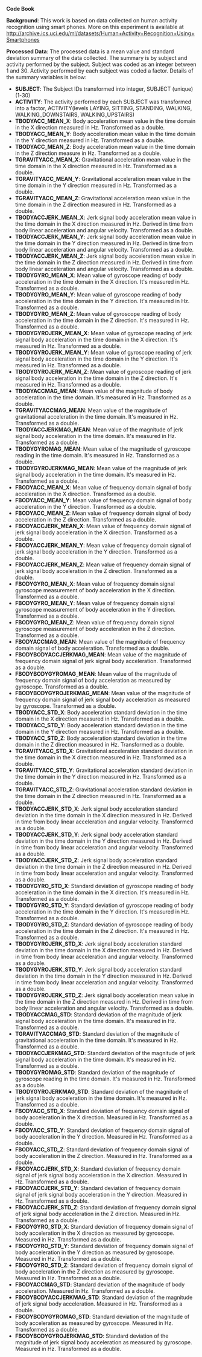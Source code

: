 **Code Book**

**Background**: This work is based on data collected on human activity recognition using smart phones. More on this experiment is available at http://archive.ics.uci.edu/ml/datasets/Human+Activity+Recognition+Using+Smartphones


**Processed Data**: The processed data is a mean value and standard deviation summary of the data collected. The summary is by subject and activity performed by the subject. Subject was coded as an integer between 1 and 30. Activity performed by each subject was coded a factor. Details of the summary variables is below:

* **SUBJECT**: The Subject IDs transformed into integer, SUBJECT (unique) (1-30)
* **ACTIVITY**: The activity performed by each SUBJECT was transformed into a factor, ACTIVITY(levels LAYING, SITTING, STANDING, WALKING, WALKING_DOWNSTAIRS, WALKING_UPSTAIRS)
* **TBODYACC_MEAN_X**: Body acceleration mean value in the time domain in the X direction measured in Hz. Transformed as a double.
* **TBODYACC_MEAN_Y**: Body acceleration mean value in the time domain in the Y direction measured in Hz. Transformed as a double.
* **TBODYACC_MEAN_Z**: Body acceleration mean value in the time domain in the Z direction measure in Hz. Transformed as a double.
* **TGRAVITYACC_MEAN_X**: Gravitational acceleration mean value in the time domain in the X direction measured in Hz. Transformed as a double.
* **TGRAVITYACC_MEAN_Y**: Gravitational acceleration mean value in the time domain in the Y direction measured in Hz. Transformed as a double.
* **TGRAVITYACC_MEAN_Z**: Gravitational acceleration mean value in the time domain in the Z direction measured in Hz. Transformed as a double.
* **TBODYACCJERK_MEAN_X**: Jerk signal body acceleration mean value in the time domain in the X direction measured in Hz. Derived in time from body linear acceleration and angular velocity. Transformed as a double.
* **TBODYACCJERK_MEAN_Y**: Jerk signal body acceleration mean value in the time domain in the Y direction measured in Hz. Derived in time from body linear acceleration and angular velocity. Transformed as a double.
* **TBODYACCJERK_MEAN_Z**: Jerk signal body acceleration mean value in the time domain in the Z direction measured in Hz. Derived in time from body linear acceleration and angular velocity. Transformed as a double.
* **TBODYGYRO_MEAN_X**: Mean value of gyroscope reading of body acceleration in the time domain in the X direction. It's measured in Hz. Transformed as a double.
* **TBODYGYRO_MEAN_Y**: Mean value of gyroscope reading of body acceleration in the time domain in the Y direction. It's measured in Hz. Transformed as a double.
* **TBODYGYRO_MEAN_Z**: Mean value of gyroscope reading of body acceleration in the time domain in the Z direction. It's measured in Hz. Transformed as a double.
* **TBODYGYROJERK_MEAN_X**: Mean value of gyroscope reading of jerk signal body acceleration in the time domain in the X direction. It's measured in Hz. Transformed as a double.
* **TBODYGYROJERK_MEAN_Y**: Mean value of gyroscope reading of jerk signal body acceleration in the time domain in the Y direction. It's measured in Hz. Transformed as a double.
* **TBODYGYROJERK_MEAN_Z**: Mean value of gyroscope reading of jerk signal body acceleration in the time domain in the Z direction. It's measured in Hz. Transformed as a double.
* **TBODYACCMAG_MEAN**: Mean value of the magnitude of body acceleration in the time domain. It's measured in Hz. Transformed as a double.
* **TGRAVITYACCMAG_MEAN**: Mean value of the magnitude of gravitational acceleration in the time domain. It's measured in Hz. Transformed as a double.
* **TBODYACCJERKMAG_MEAN**: Mean value of the magnitude of jerk signal body acceleration in the time domain. It's measured in Hz. Transformed as a double.
* **TBODYGYROMAG_MEAN**: Mean value of the magnitude of gyroscope reading in the time domain. It's measured in Hz. Transformed as a double.
* **TBODYGYROJERKMAG_MEAN**: Mean value of the magnitude of jerk signal body acceleration in the time domain. It's measured in Hz. Transformed as a double.
* **FBODYACC_MEAN_X**: Mean value of frequency domain signal of body acceleration in the X direction. Transformed as a double.
* **FBODYACC_MEAN_Y**: Mean value of frequency domain signal of body acceleration in the Y direction. Transformed as a double.
* **FBODYACC_MEAN_Z**: Mean value of frequency domain signal of body acceleration in the Z direction. Transformed as a double.
* **FBODYACCJERK_MEAN_X**: Mean value of frequency domain signal of jerk signal body acceleration in the X direction. Transformed as a double.
* **FBODYACCJERK_MEAN_Y**: Mean value of frequency domain signal of jerk signal body acceleration in the Y direction. Transformed as a double.
* **FBODYACCJERK_MEAN_Z**: Mean value of frequency domain signal of jerk signal body acceleration in the Z direction. Transformed as a double.
* **FBODYGYRO_MEAN_X**: Mean value of frequency domain signal gyroscope measurement of body acceleration in the X direction. Transformed as a double.
* **FBODYGYRO_MEAN_Y**: Mean value of frequency domain signal gyroscope measurement of body acceleration in the Y direction. Transformed as a double.
* **FBODYGYRO_MEAN_Z**: Mean value of frequency domain signal gyroscope measurement of body acceleration in the Z direction. Transformed as a double.
* **FBODYACCMAG_MEAN**: Mean value of the magnitude of frequency domain signal of body acceleration. Transformed as a double.
* **FBODYBODYACCJERKMAG_MEAN**: Mean value of the magnitude of frequency domain signal of jerk signal body acceleration. Transformed as a double.
* **FBODYBODYGYROMAG_MEAN**: Mean value of the magnitude of frequency domain signal of body acceleration as measured by gyroscope. Transformed as a double.
* **FBODYBODYGYROJERKMAG_MEAN**: Mean value of the magnitude of frequency domain signal of jerk signal body acceleration as measured by gyroscope. Transformed as a double.
* **TBODYACC_STD_X**: Body acceleration standard deviation in the time domain in the X direction measured in Hz. Transformed as a double.
* **TBODYACC_STD_Y**: Body acceleration standard deviation in the time domain in the Y direction measured in Hz. Transformed as a double.
* **TBODYACC_STD_Z**: Body acceleration standard deviation in the time domain in the Z direction measured in Hz. Transformed as a double.
* **TGRAVITYACC_STD_X**: Gravitational acceleration standard deviation in the time domain in the X direction measured in Hz. Transformed as a double.
* **TGRAVITYACC_STD_Y**: Gravitational acceleration standard deviation in the time domain in the Y direction measured in Hz. Transformed as a double.
* **TGRAVITYACC_STD_Z**: Gravitational acceleration standard deviation in the time domain in the Z direction measured in Hz. Transformed as a double.
* **TBODYACCJERK_STD_X**: Jerk signal body acceleration standard deviation in the time domain in the X direction measured in Hz. Derived in time from body linear acceleration and angular velocity. Transformed as a double.
* **TBODYACCJERK_STD_Y**: Jerk signal body acceleration standard deviation in the time domain in the Y direction measured in Hz. Derived in time from body linear acceleration and angular velocity. Transformed as a double.
* **TBODYACCJERK_STD_Z**: Jerk signal body acceleration standard deviation in the time domain in the Z direction measured in Hz. Derived in time from body linear acceleration and angular velocity. Transformed as a double.
* **TBODYGYRO_STD_X**: Standard deviation of gyroscope reading of body acceleration in the time domain in the X direction. It's measured in Hz. Transformed as a double.
* **TBODYGYRO_STD_Y**: Standard deviation of gyroscope reading of body acceleration in the time domain in the Y direction. It's measured in Hz. Transformed as a double.
* **TBODYGYRO_STD_Z**: Standard deviation of gyroscope reading of body acceleration in the time domain in the Z direction. It's measured in Hz. Transformed as a double.
* **TBODYGYROJERK_STD_X**: Jerk signal body acceleration standard deviation in the time domain in the X direction measured in Hz. Derived in time from body linear acceleration and angular velocity. Transformed as a double.
* **TBODYGYROJERK_STD_Y**: Jerk signal body acceleration standard deviation in the time domain in the Y direction measured in Hz. Derived in time from body linear acceleration and angular velocity. Transformed as a double.
* **TBODYGYROJERK_STD_Z**: Jerk signal body acceleration mean value in the time domain in the Z direction measured in Hz. Derived in time from body linear acceleration and angular velocity. Transformed as a double.
* **TBODYACCMAG_STD**: Standard deviation of the magnitude of jerk signal body acceleration in the time domain. It's measured in Hz. Transformed as a double.
* **TGRAVITYACCMAG_STD**: Standard deviation of the magnitude of gravitational acceleration in the time domain. It's measured in Hz. Transformed as a double.
* **TBODYACCJERKMAG_STD**: Standard deviation of the magnitude of jerk signal body acceleration in the time domain. It's measured in Hz. Transformed as a double.
* **TBODYGYROMAG_STD**: Standard deviation of the magnitude of gyroscope reading in the time domain. It's measured in Hz. Transformed as a double.
* **TBODYGYROJERKMAG_STD**: Standard deviation of the magnitude of jerk signal body acceleration in the time domain. It's measured in Hz. Transformed as a double.
* **FBODYACC_STD_X**: Standard deviation of frequency domain signal of body acceleration in the X direction. Measured in Hz. Transformed as a double.
* **FBODYACC_STD_Y**: Standard deviation of frequency domain signal of body acceleration in the Y direction. Measured in Hz. Transformed as a double.
* **FBODYACC_STD_Z**: Standard deviation of frequency domain signal of body acceleration in the Z direction. Measured in Hz. Transformed as a double.
* **FBODYACCJERK_STD_X**: Standard deviation of frequency domain signal of jerk signal body acceleration in the X direction. Measured in Hz. Transformed as a double.
* **FBODYACCJERK_STD_Y**: Standard deviation of frequency domain signal of jerk signal body acceleration in the Y direction. Measured in Hz. Transformed as a double.
* **FBODYACCJERK_STD_Z**: Standard deviation of frequency domain signal of jerk signal body acceleration in the Z direction. Measured in Hz. Transformed as a double.
* **FBODYGYRO_STD_X**: Standard deviation of frequency domain signal of body acceleration in the X direction as measured by gyroscope. Measured in Hz. Transformed as a double.
* **FBODYGYRO_STD_Y**: Standard deviation of frequency domain signal of body acceleration in the Y direction as measured by gyroscope. Measured in Hz. Transformed as a double.
* **FBODYGYRO_STD_Z**: Standard deviation of frequency domain signal of body acceleration in the Z direction as measured by gyroscope. Measured in Hz. Transformed as a double.
* **FBODYACCMAG_STD**: Standard deviation of the magnitude of body acceleration. Measured in Hz. Transformed as a double.
* **FBODYBODYACCJERKMAG_STD**: Standard deviation of the magnitude of jerk signal body acceleration. Measured in Hz. Transformed as a double.
* **FBODYBODYGYROMAG_STD**: Standard deviation of the magnitude of body acceleration as measured by gyroscope. Measured in Hz. Transformed as a double.
* **FBODYBODYGYROJERKMAG_STD**: Standard deviation of the magnitude of jerk signal body acceleration as measured by gyroscope. Measured in Hz. Transformed as a double.
